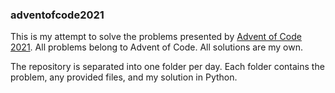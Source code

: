 ### adventofcode2021

This is my attempt to solve the problems presented by [Advent of Code 2021](https://adventofcode.com/2021). All problems belong to Advent of Code. All solutions are my own.

The repository is separated into one folder per day. Each folder contains the problem, any provided files, and my solution in Python.
